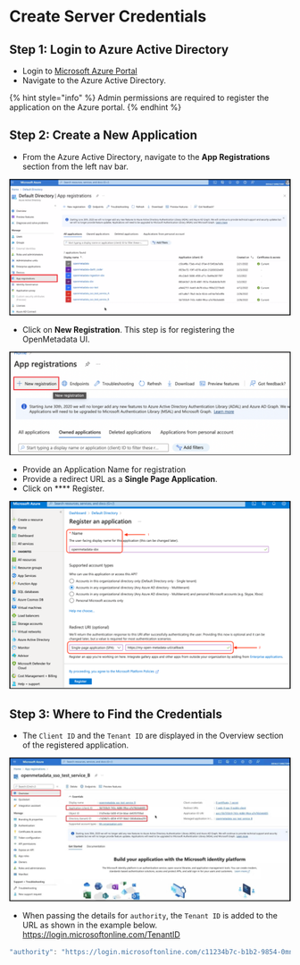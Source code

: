 # Create Server Credentials

## Step 1: Login to Azure Active Directory

* Login to [Microsoft Azure Portal](https://azure.microsoft.com/en-in/services/active-directory/external-identities/)
* Navigate to the Azure Active Directory.

{% hint style="info" %}
Admin permissions are required to register the application on the Azure portal.
{% endhint %}

## Step 2: Create a New Application

* From the Azure Active Directory, navigate to the **App Registrations** section from the left nav bar.

![](<../../../../.gitbook/assets/image (106).png>)

* Click on **New Registration**. This step is for registering the OpenMetadata UI.

![](<../../../../.gitbook/assets/image (114).png>)

* Provide an Application Name for registration
* Provide a redirect URL as a **Single Page Application**.
* Click on \*\*\*\* Register.

![](<../../../../.gitbook/assets/image (51).png>)

## Step 3: Where to Find the Credentials

* The `Client ID` and the `Tenant ID` are displayed in the Overview section of the registered application.

![](<../../../.gitbook/assets/image (13) (1) (1) (1) (1) (2) (3).png>)

* When passing the details for `authority`, the `Tenant ID` is added to the URL as shown in the example below. https://login.microsoftonline.com/TenantID

```javascript
"authority": "https://login.microsoftonline.com/c11234b7c-b1b2-9854-0mn1-56abh3dea295"
```
